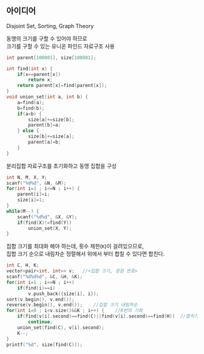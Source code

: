 ## 아이디어
Disjoint Set, Sorting, Graph Theory

동맹의 크기를 구할 수 있어야 하므로  
크기를 구할 수 있는 유니온 파인드 자료구조 사용
```cpp
int parent[100001], size[100001];

int find(int x) {
	if(x==parent[x])
		return x;
	return parent[x]=find(parent[x]);
}
void union_set(int a, int b) {
	a=find(a);
	b=find(b);
	if(a<b) {
		size[a]+=size[b];
		parent[b]=a;
	} else {
		size[b]+=size[a];
		parent[a]=b;
	}
}
```
분리집합 자료구조를 초기화하고 동맹 집합을 구성
```cpp
int N, M, X, Y;
scanf("%d%d", &N, &M);
for(int i=1 ; i<=N ; i++) {
	parent[i]=i;
	size[i]=1;
}
while(M--) {
	scanf("%d%d", &X, &Y);
	if(find(X)!=find(Y))
		union_set(X, Y);
}
```
집합 크기를 최대화 해야 하는데, 횟수 제한(`K`)이 걸려있으므로,  
집합 크기 순으로 내림차순 정렬해서 위에서 부터 합칠 수 있다면 합친다.
```cpp
int C, H, K;
vector<pair<int, int>> v;	//<집합 크기, 정점 번호>
scanf("%d%d%d", &C, &H, &K);
for(int i=1 ; i<=N ; i++)
	if(find(i)==i)
		v.push_back({size[i], i});
sort(v.begin(), v.end());
reverse(v.begin(), v.end());	//집합 크기 내림차순
for(int i=0 ; i<v.size()&&K ; i++) {	//K번의 기회
	if(find(v[i].second)==find(C)||find(v[i].second)==find(H))	//합치기 위해선 C또는 H와 같은 집합이면 안됨
		continue;
	union_set(find(C), v[i].second);
	K--;
}
printf("%d", size[find(C)]);
```